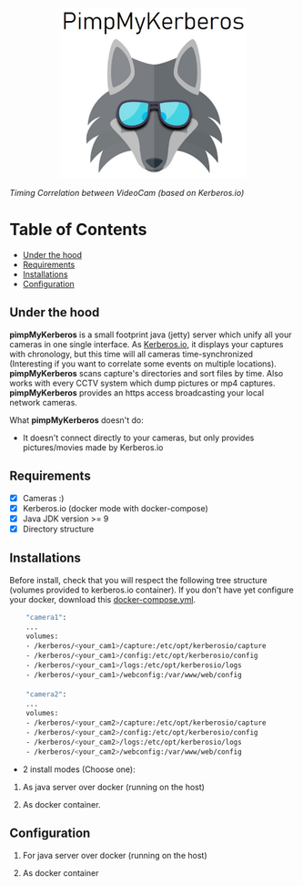 <p align="center"><img src="https://github.com/coxifred/pimpMyKerberos/blob/master/resources/pimpMyKerberos.jpg?raw=true" height=300 ></p>

_Timing Correlation between VideoCam (based on Kerberos.io)_

# Table of Contents
  * [Under the hood](#chapter-1)
  * [Requirements](#chapter-2)
  * [Installations](#chapter-3)
  * [Configuration](#chapter-4)

## Under the hood <a name="chapter-1"></a>

**pimpMyKerberos** is a small footprint java (jetty) server which unify all your cameras in one single interface. As [Kerberos.io](https://kerberos.io), it displays your captures with chronology, but this time will all cameras time-synchronized (Interesting if you want to correlate some events on multiple locations). **pimpMyKerberos** scans capture's directories and sort files by time. Also works with every CCTV system which dump pictures or mp4 captures. **pimpMyKerberos** provides an https access broadcasting your local network cameras.

What **pimpMyKerberos** doesn't do:
  
   * It doesn't connect directly to your cameras, but only provides pictures/movies made by Kerberos.io
 
## Requirements <a name="chapter-2"></a>

- [x] Cameras :)
- [x] Kerberos.io (docker mode with docker-compose)
- [x] Java JDK version >= 9
- [x] Directory structure

## Installations <a name="chapter-3"></a>
  
 Before install, check that you will respect the following tree structure (volumes provided to kerberos.io container). If you don't have yet configure your docker, download this [docker-compose.yml](https://github.com/coxifred/pimpMyKerberos/blob/master/resources/docker-compose.yml).
  
  ```bash
      "camera1":
      ...
      volumes:
      - /kerberos/<your_cam1>/capture:/etc/opt/kerberosio/capture
      - /kerberos/<your_cam1>/config:/etc/opt/kerberosio/config
      - /kerberos/<your_cam1>/logs:/etc/opt/kerberosio/logs
      - /kerberos/<your_cam1>/webconfig:/var/www/web/config
      
      "camera2":
      ...
      volumes:
      - /kerberos/<your_cam2>/capture:/etc/opt/kerberosio/capture
      - /kerberos/<your_cam2>/config:/etc/opt/kerberosio/config
      - /kerberos/<your_cam2>/logs:/etc/opt/kerberosio/logs
      - /kerberos/<your_cam2>/webconfig:/var/www/web/config
  ```
  
  * 2 install modes (Choose one):
  
  1. As java server over docker (running on the host)
  
  2. As docker container.

## Configuration <a name="chapter-4"></a>

  1. For java server over docker (running on the host)
  
  2. As docker container
